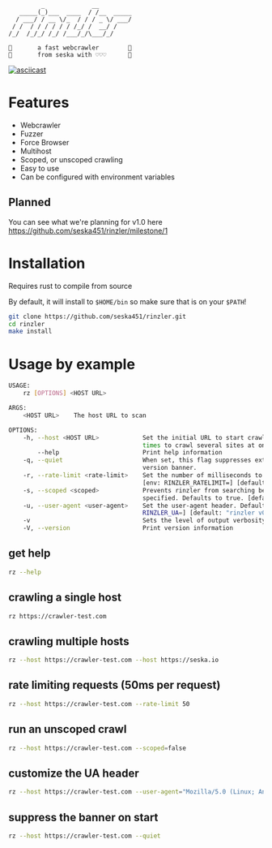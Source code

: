 ```
         _             __         
   _____(_)___  ____  / /__  _____
  / ___/ / __ \/_  / / / _ \/ ___/
 / /  / / / / / / /_/ /  __/ /    
/_/  /_/_/ /_/ /___/_/\___/_/     
                                  
🙌       a fast webcrawler        🙌
🙌       from seska with ♡♡♡      🙌
```
[![asciicast](https://asciinema.org/a/dEqkvxT2dtt9jFQdXw1tmvGwZ.svg)](https://asciinema.org/a/dEqkvxT2dtt9jFQdXw1tmvGwZ)
# Features
- Webcrawler
- Fuzzer
- Force Browser
- Multihost
- Scoped, or unscoped crawling
- Easy to use
- Can be configured with environment variables

## Planned
You can see what we're planning for v1.0 here https://github.com/seska451/rinzler/milestone/1

# Installation

Requires rust to compile from source

By default, it will install to `$HOME/bin` so make sure that is on your `$PATH`!
```bash
git clone https://github.com/seska451/rinzler.git
cd rinzler
make install
```

# Usage by example
```bash
USAGE:
    rz [OPTIONS] <HOST URL>

ARGS:
    <HOST URL>    The host URL to scan

OPTIONS:
    -h, --host <HOST URL>            Set the initial URL to start crawling. Can be set multiple
                                     times to crawl several sites at once. [env: RINZLER_HOSTS=]
        --help                       Print help information
    -q, --quiet                      When set, this flag suppresses extraneous output like the
                                     version banner.
    -r, --rate-limit <rate-limit>    Set the number of milliseconds to wait between each request.
                                     [env: RINZLER_RATELIMIT=] [default: 0]
    -s, --scoped <scoped>            Prevents rinzler from searching beyond the original domains
                                     specified. Defaults to true. [default: true]
    -u, --user-agent <user-agent>    Set the user-agent header. Defaults to '0.0.1-alpha' [env:
                                     RINZLER_UA=] [default: "rinzler v0.0.1-alpha"]
    -v                               Sets the level of output verbosity. Set multiple times 
    -V, --version                    Print version information

```
## get help
```bash
rz --help
```
## crawling a single host
```bash
rz https://crawler-test.com 
```
## crawling multiple hosts
```bash
rz --host https://crawler-test.com --host https://seska.io 
```
## rate limiting requests (50ms per request)
```bash
rz --host https://crawler-test.com --rate-limit 50
```
## run an unscoped crawl
```bash
rz --host https://crawler-test.com --scoped=false 
```
## customize the UA header
```bash
rz --host https://crawler-test.com --user-agent="Mozilla/5.0 (Linux; Android 8.0.0; SM-G960F Build/R16NW) AppleWebKit/537.36 (KHTML, like Gecko) Chrome/62.0.3202.84 Mobile Safari/537.36" 
```
## suppress the banner on start
```bash
rz --host https://crawler-test.com --quiet 
```
